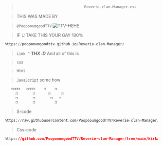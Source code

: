 > ```py
>                                Reverie-clan-Manager.css                                ⤬ -⠀❐⠀  

>THIS WAS MADE BY

>`@PoopooumgoodTTV` ![TTV-HEHE](https://github.com/user-attachments/assets/f86b1eea-153f-49e5-9c16-201407ee21f1)

>IF U TAKE THIS YOUR GAY 100%

```py
https://poopooumgoodttv.github.io/Reverie-clan-Manager/
```
>`Link ^`
>**_THX :D_**
>And all of this is

>`css`

>`Html`

>~~`JavaScript`~~
> some how

```DOT BE TRYING TO LOOK AT THE CODE
   ❐❐❐❐   ❐❐❐❐    ❐    ❐
     ❐       ❐      ❐     ❐
     ❐       ❐       ❐   ❐
     ❐       ❐         ❐
```
>S-code
```py
https://raw.githubusercontent.com/PoopooumgoodTTV/Reverie-clan-Manager/main/index.html
```
>Css-code
```css
https://github.com/PoopooumgoodTTV/Reverie-clan-Manager/tree/main/kirka/themes/old
```
